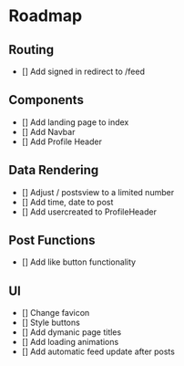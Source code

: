 # Roadmap


## Routing 

- [] Add signed in redirect to /feed


## Components

- [] Add landing page to index
- [] Add Navbar
- [] Add Profile Header


## Data Rendering 

- [] Adjust / postsview to a limited number 
- [] Add time, date to post
- [] Add usercreated to ProfileHeader


## Post Functions 

- [] Add like button functionality


## UI

- [] Change favicon 
- [] Style buttons 
- [] Add dymanic page titles
- [] Add loading animations 
- [] Add automatic feed update after posts